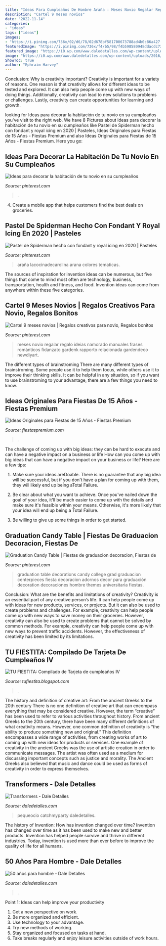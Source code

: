 ```yaml
---
title: "Ideas Para Cumpleaños De Hombre Araña : Meses Novio Regalar Regalo Ideias Namorado Manuales Frases Románticos Fidanzato Gardenk Rapporto Relacionada Gardendeco Newdiyart"
description: "Cartel 9 meses novios"
date: "2022-11-14"
categories:
- "ideas"
tags: ["ideas"]
images:
- "https://i.pinimg.com/736x/02/d6/78/02d678bf581700673788ad4b0c86a427.jpg"
featuredImage: "https://i.pinimg.com/736x/f4/b5/98/f4b598580948ddacdc73d062c0367cfe.jpg"
featured_image: "https://i0.wp.com/www.daledetalles.com/wp-content/uploads/2016/02/5025.jpg"
image: "https://i0.wp.com/www.daledetalles.com/wp-content/uploads/2016/02/5025.jpg"
ShowToc: true
author: "Ephraim Harvey"
---
```



Conclusion: Why is creativity important?
Creativity is important for a variety of reasons. One reason is that creativity allows for different ideas to be tested and explored. It can also help people come up with new ways of doing things. Additionally, creativity can lead to new solutions to problems or challenges. Lastly, creativity can create opportunities for learning and growth.

	

		
looking for Ideas para decorar la habitación de tu novio en su cumpleaños you've visit to the right web. We have 8 Pictures about Ideas para decorar la habitación de tu novio en su cumpleaños like Pastel de Spiderman hecho con fondant y royal icing en 2020 | Pasteles, Ideas Originales para Fiestas de 15 Años - Fiestas Premium and also Ideas Originales para Fiestas de 15 Años - Fiestas Premium. Here you go:
		
    
## Ideas Para Decorar La Habitación De Tu Novio En Su Cumpleaños

<img loading=lazy src="https://i.pinimg.com/736x/f4/b5/98/f4b598580948ddacdc73d062c0367cfe.jpg" onerror="this.onerror=null;this.src='https://tse4.mm.bing.net/th?id=OIP.BRuFJd5xh57zJrsDXkerNQHaJ4&amp;pid=15.1';" alt="Ideas para decorar la habitación de tu novio en su cumpleaños">

_Source: pinterest.com_

>. 

	

4. Create a mobile app that helps customers find the best deals on groceries. 

    
## Pastel De Spiderman Hecho Con Fondant Y Royal Icing En 2020 | Pasteles

<img loading=lazy src="https://i.pinimg.com/736x/02/d6/78/02d678bf581700673788ad4b0c86a427.jpg" onerror="this.onerror=null;this.src='https://tse1.mm.bing.net/th?id=OIP.UrjGNdHuX8ZSFr9BsWQhLwHaLH&amp;pid=15.1';" alt="Pastel de Spiderman hecho con fondant y royal icing en 2020 | Pasteles">

_Source: pinterest.com_

>araña lacocinadecarolina arana colores tematicas. 

	

The sources of inspiration for invention ideas can be numerous, but five things that come to mind most often are technology, business, transportation, health and fitness, and food. Invention ideas can come from anywhere within these five categories.

    
## Cartel 9 Meses Novios | Regalos Creativos Para Novio, Regalos Bonitos

<img loading=lazy src="https://i.pinimg.com/736x/66/74/f7/6674f70ad68b9272b2566ef0f1650eec.jpg" onerror="this.onerror=null;this.src='https://tse1.mm.bing.net/th?id=OIP.kT32h7Feu253-E1fqhNkbAHaNL&amp;pid=15.1';" alt="Cartel 9 meses novios | Regalos creativos para novio, Regalos bonitos">

_Source: pinterest.com_

>meses novio regalar regalo ideias namorado manuales frases románticos fidanzato gardenk rapporto relacionada gardendeco newdiyart. 

	

The different types of brainstroming
There are many different types of brainstroming. Some people use it to help them focus, while others use it to improve their thinking skills. It can be helpful in any situation, so if you want to use brainstroming to your advantage, there are a few things you need to know.

    
## Ideas Originales Para Fiestas De 15 Años - Fiestas Premium

<img loading=lazy src="https://fiestaspremium.com/wp-content/uploads/2014/04/mesa-ponque-quice-años.jpg" onerror="this.onerror=null;this.src='https://tse3.mm.bing.net/th?id=OIP.mckQWpUDQn82co8bPqnmAgHaE6&amp;pid=15.1';" alt="Ideas Originales para Fiestas de 15 Años - Fiestas Premium">

_Source: fiestaspremium.com_

>. 

	

The challenge of coming up with big ideas: they can be hard to execute and can have a negative impact on a business or life
How can you come up with big ideas that can have a negative impact on your business or life? Here are a few tips: 
1. Make sure your ideas areDoable. There is no guarantee that any big idea will be successful, but if you don't have a plan for coming up with them, they will likely end up being aTotal Failure. 

2. Be clear about what you want to achieve. Once you've nailed down the goal of your idea, it'll be much easier to come up with the details and make sure it's feasible within your means. Otherwise, it's more likely that your idea will end up being a Total Failure. 

3. Be willing to give up some things in order to get started.

    
## Graduation Candy Table | Fiestas De Graduacion Decoracion, Fiestas De

<img loading=lazy src="https://i.pinimg.com/736x/3b/03/12/3b0312eaae01ddf2a7fd9ef1693cb3a8--graduation-tables-candy-table.jpg" onerror="this.onerror=null;this.src='https://tse1.mm.bing.net/th?id=OIP.xpDLYMXil41h8t3yEBZl2gHaNK&amp;pid=15.1';" alt="Graduation Candy Table | Fiestas de graduacion decoracion, Fiestas de">

_Source: pinterest.com_

>graduation table decorations candy college grad graduacion centerpieces fiesta decoracion adornos decor para graduación decoration decoraciones hombre themes universitaria fiestas. 

	

Conclusion: What are the benefits and limitations of creativity?
Creativity is an essential part of any creative person’s life. It can help people come up with ideas for new products, services, or projects. But it can also be used to create problems and challenges. For example, creativity can help people come up with new ways to save money on their groceries. However, creativity can also be used to create problems that cannot be solved by common methods. For example, creativity can help people come up with new ways to prevent traffic accidents. However, the effectiveness of creativity has been limited by its limitations.

    
## TU FIESTITA: Compilado De Tarjeta De Cumpleaños IV

<img loading=lazy src="http://4.bp.blogspot.com/-dIhMLV4T_Vo/TdHfFuS291I/AAAAAAAAAOo/-0oQSmN_v9E/s1600/Tarj.Campanitatrasera2.jpg" onerror="this.onerror=null;this.src='https://tse3.mm.bing.net/th?id=OIP.QklSvL2rFYGINm82HkGf3wHaJD&amp;pid=15.1';" alt="TU FIESTITA: Compilado de Tarjeta de cumpleaños IV">

_Source: tufiestita.blogspot.com_

>. 

	

The history and definition of creative art: From the ancient Greeks to the 20th century
There is no one definition of creative art that can encompass everything that may be considered creative. However, the term “creative” has been used to refer to various activities throughout history. From ancient Greeks to the 20th century, there have been many different definitions of what creativity means. However, one common definition of creativity is “the ability to produce something new and original.” This definition encompasses a wide range of activities, from creating works of art to coming up with new ideas for products or services.
One example of creativity in the ancient Greeks was the use of artistic creation in order to communicate messages. The artist was often used as a medium for discussing important concepts such as justice and morality. The Ancient Greeks also believed that music and dance could be used as forms of creativity in order to express themselves.

    
## Transformers - Dale Detalles

<img loading=lazy src="https://i1.wp.com/www.daledetalles.com/wp-content/uploads/2016/02/transformers8.jpg?resize=696%2C928" onerror="this.onerror=null;this.src='https://tse2.mm.bing.net/th?id=OIP._r6JzU3bDwuu9kNM8_xzgAHaJ4&amp;pid=15.1';" alt="Transformers - Dale Detalles">

_Source: daledetalles.com_

>pequeocio catchmyparty daledetalles. 

	

The history of Invention: How has invention changed over time?
Invention has changed over time as it has been used to make new and better products. Invention has helped people survive and thrive in different industries. Today, invention is used more than ever before to improve the quality of life for all humans.

    
## 50 Años Para Hombre - Dale Detalles

<img loading=lazy src="https://i0.wp.com/www.daledetalles.com/wp-content/uploads/2016/02/5025.jpg" onerror="this.onerror=null;this.src='https://tse3.mm.bing.net/th?id=OIP.MuNSbBKiXaZoYbki2SAfegHaJ4&amp;pid=15.1';" alt="50 años para hombre - Dale Detalles">

_Source: daledetalles.com_

>. 

	

Point 1: Ideas can help improve your productivity
1. Get a new perspective on work.
2. Be more organized and efficient.
3. Use technology to your advantage.
4. Try new methods of working.
5. Stay organized and focused on tasks at hand.
6. Take breaks regularly and enjoy leisure activities outside of work hours.

